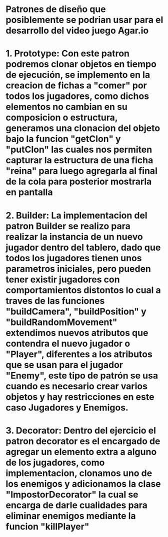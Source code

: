 # Patrones de diseño que posiblemente se podrian usar para el desarrollo del video juego Agar.io

# 1. Prototype: Con este patron podremos clonar objetos en tiempo de ejecución, se implemento en la creacion de fichas a "comer" por todos los jugadores, como dichos elementos no cambian en su composicion o estructura, generamos una clonacion del objeto bajo la funcion "getClon" y "putClon" las cuales nos permiten capturar la estructura de una ficha "reina" para luego agregarla al final de la cola para posterior mostrarla en pantalla

# 2. Builder: La implementacion del patron Builder se realizo para realizar la instancia de un nuevo jugador dentro del tablero, dado que todos los jugadores tienen unos parametros iniciales, pero pueden tener existir jugadores con comportamientos distontos lo cual a traves de las funciones "buildCamera", "buildPosition" y "buildRandomMovement" extendimos nuevos atributos que contendra el nuevo jugador o "Player", diferentes a los atributos que se usan para el jugador "Enemy", este tipo de patrón se usa cuando es necesario crear varios objetos y hay restricciones en este caso Jugadores y Enemigos.

# 3. Decorator: Dentro del ejercicio el patron decorator es el encargado de agregar un elemento extra a alguno de los jugadores, como implementacion, clonamos uno de los enemigos y adicionamos la clase "ImpostorDecorator" la cual se encarga de darle cualidades para eliminar enemigos mediante la funcion "killPlayer"  


